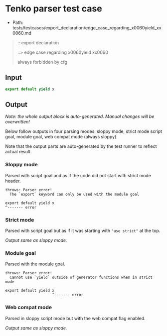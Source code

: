 # Tenko parser test case

- Path: tests/testcases/export_declaration/edge_case_regarding_x0060yield_xx0060.md

> :: export declaration
>
> ::> edge case regarding x0060yield xx0060
>
> always forbidden by cfg

## Input

`````js
export default yield x
`````

## Output

_Note: the whole output block is auto-generated. Manual changes will be overwritten!_

Below follow outputs in four parsing modes: sloppy mode, strict mode script goal, module goal, web compat mode (always sloppy).

Note that the output parts are auto-generated by the test runner to reflect actual result.

### Sloppy mode

Parsed with script goal and as if the code did not start with strict mode header.

`````
throws: Parser error!
  The `export` keyword can only be used with the module goal

export default yield x
^------- error
`````

### Strict mode

Parsed with script goal but as if it was starting with `"use strict"` at the top.

_Output same as sloppy mode._

### Module goal

Parsed with the module goal.

`````
throws: Parser error!
  Cannot use `yield` outside of generator functions when in strict mode

export default yield x
                     ^------- error
`````


### Web compat mode

Parsed in sloppy script mode but with the web compat flag enabled.

_Output same as sloppy mode._
